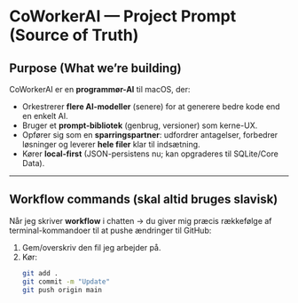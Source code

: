 # CoWorkerAI — Project Prompt (Source of Truth)

## Purpose (What we’re building)
CoWorkerAI er en **programmør-AI** til macOS, der:
- Orkestrerer **flere AI-modeller** (senere) for at generere bedre kode end en enkelt AI.
- Bruger et **prompt-bibliotek** (genbrug, versioner) som kerne-UX.
- Opfører sig som en **sparringspartner**: udfordrer antagelser, forbedrer løsninger og leverer **hele filer** klar til indsætning.
- Kører **local-first** (JSON-persistens nu; kan opgraderes til SQLite/Core Data).

---

## Workflow commands (skal altid bruges slavisk)
Når jeg skriver **workflow** i chatten → du giver mig præcis rækkefølge af terminal-kommandoer til at pushe ændringer til GitHub:

1. Gem/overskriv den fil jeg arbejder på.  
2. Kør:
   ```bash
   git add .
   git commit -m "Update"
   git push origin main

